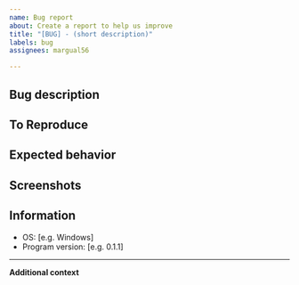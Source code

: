 ```yaml
---
name: Bug report
about: Create a report to help us improve
title: "[BUG] - (short description)"
labels: bug
assignees: margual56

---
```


## Bug description
<!--- A clear and concise description of what the bug is. --->

## To Reproduce
<!--- Steps to reproduce the behavior: --->
<!--- 1. Go to '...' --->
<!--- 2. Click on '....' --->
<!--- 3. Scroll down to '....' --->
<!--- 4. See error --->

## Expected behavior
<!--- A clear and concise description of what you expected to happen. --->

## Screenshots
<!--- If applicable, add screenshots to help explain your problem. --->

## Information
 - OS: [e.g. Windows]
 - Program version: [e.g. 0.1.1]

---

**Additional context**
<!--- Add any other context about the problem here. --->
